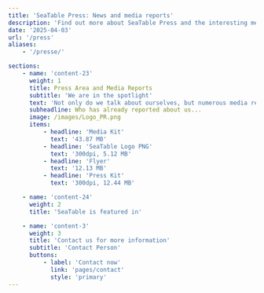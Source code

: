 ```yaml
---
title: 'SeaTable Press: News and media reports'
description: 'Find out more about SeaTable Press and the interesting media reports that highlight our platform and its applications.'
date: '2025-04-03'
url: '/press'
aliases:
    - '/presse/'

sections:
    - name: 'content-23'
      weight: 1
      title: Press Area and Media Reports
      subtitle: 'We are in the spotlight'
      text: 'Not only do we talk about ourselves, but numerous media reports do as well. You can find them all here in our press area. Would you like to write about us too? Feel free! [Contact us]({{< relref "pages/contact" >}}) for more information.'
      subheadline: Who has already reported about us...
      image: /images/Logo_PR.png
      items:
          - headline: 'Media Kit'
            text: '43.87 MB'
          - headline: 'SeaTable Logo PNG'
            text: '300dpi, 5.12 MB'
          - headline: 'Flyer'
            text: '12.13 MB'
          - headline: 'Press Kit'
            text: '300dpi, 12.44 MB'

    - name: 'content-24'
      weight: 2
      title: 'SeaTable is featured in'

    - name: 'content-3'
      weight: 3
      title: 'Contact us for more information'
      subtitle: 'Contact Person'
      buttons:
          - label: 'Contact now'
            link: 'pages/contact'
            style: 'primary'
---
```

